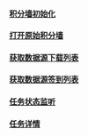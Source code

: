 #### [积分墙初始化](/积分墙初始化.md)

#### [打开原始积分墙](/打开积分墙.md)

#### [获取数据源下载列表](/获取数据源列表.md)

#### [获取数据源签到列表](/数据源签到列表.md)

#### [任务状态监听](/任务状态监听.md)

#### [任务详情](/任务详情.md)



